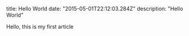 title: Hello World
date: "2015-05-01T22:12:03.284Z"
description: "Hello World"

Hello, this is my first article 
